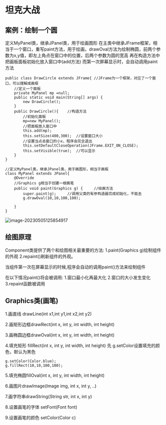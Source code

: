 





















# 坦克大战

## 案例：绘制一个圆

定义MyPanel类，继承JPanel类，用于绘画图形
在主类中继承JFrame框架，相当于一个窗口，重写paint方法，用于绘画，drawOval方法为绘制椭圆，前两个参数为x,y值，即左上角点在窗口中的位置，后两个参数为圆的宽高
再在构造方法中把画板面板初始化放入窗口中(add方法)	而第一次屏幕显示时，会自动调用paint方法

```
public class DrawCircle extends JFrame{ //JFrame为一个框架，对应了一个窗口，可以理解成画框
    //定义一个面板
    private MyPanel mp =null;
    public static void main(String[] args) {
        new DrawCircle();
    }
    public DrawCircle(){    //构造方法
        //初始化面板
        mp=new MyPanel();
        //把面板放入窗口中
        this.add(mp);
        this.setSize(400,300);  //设置窗口大小
        //设置当点击窗口的小x，程序会完全退出
        this.setDefaultCloseOperation(JFrame.EXIT_ON_CLOSE);
        this.setVisible(true);  //可以显示
    }
}

//定义MyPanel类，继承JPanel类，用于画图形，相当于画板
class MyPanel extends JPanel{
    @Override
    //Graphics g相当于创建一根画笔
    public void paint(Graphics g) {     //绘画方法
        super.paint(g);     //调用父类的有参构造器完成初始化，不能去
        g.drawOval(10,10,100,100);

    }
}
```

![image-20230505125854917](C:\Users\ljxxx\AppData\Roaming\Typora\typora-user-images\image-20230505125854917.png)



## 绘图原理

Component类提供了两个和绘图相关最重要的方法:
1.paint(Graphics g)绘制组件的外观
2.repaint()刷新组件的外观。

当组件第一次在屏幕显示的时候,程序会自动的调用paint()方法来绘制组件

在以下情况paint()将会被调用:
1.窗口最小化再最大化
2.窗口的大小发生变化
3.repaint函数被调用



## Graphics类(画笔)

1.画直线 drawLine(int x1,int y1,int x2,int y2)

2.画矩形边框drawRect(int x, int y, int width, int height)

3.画椭圆边框drawOval(int x, int y, int width, int height)

4.填充矩形 fillRect(int x, int y, int width, int height)
先	g.setColor设置填充的颜色，默认为黑色

```
g.setColor(Color.blue);
g.fillRect(10,10,100,100);
```

5.填充椭圆fillOval(int x, int y, int width, int height)

6.画图片drawImage(Image img, int x, int y, ..)

7.画字符串drawString(String str, int x, int y)

8.设置画笔的字体 setFont(Font font)

9.设置画笔的颜色 setColor(Color c)









